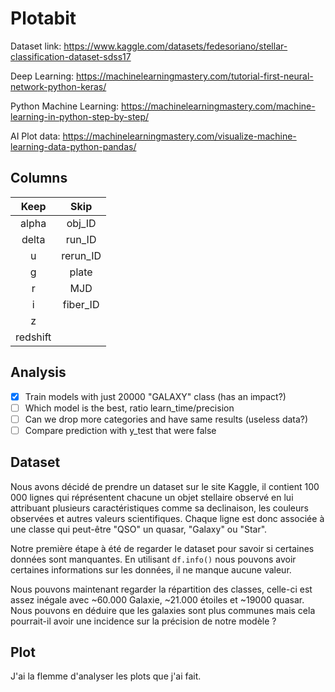 # Plotabit
Dataset link: https://www.kaggle.com/datasets/fedesoriano/stellar-classification-dataset-sdss17

Deep Learning: https://machinelearningmastery.com/tutorial-first-neural-network-python-keras/

Python Machine Learning: https://machinelearningmastery.com/machine-learning-in-python-step-by-step/

AI Plot data: https://machinelearningmastery.com/visualize-machine-learning-data-python-pandas/

## Columns

|Keep         |Skip        |
|:-----------:|:----------:|
|alpha        |obj_ID      |
|delta        |run_ID      |
|u            |rerun_ID    |
|g            |plate       |
|r            |MJD         |
|i            |fiber_ID    |
|z            |            |
|redshift     |            |

## Analysis

- [X] Train models with just 20000 "GALAXY" class (has an impact?)
- [ ] Which model is the best, ratio learn_time/precision
- [ ] Can we drop more categories and have same results (useless data?)
- [ ] Compare prediction with y_test that were false

## Dataset
Nous avons décidé de prendre un dataset sur le site Kaggle, il contient 100 000 lignes qui réprésentent
chacune un objet stellaire observé en lui attribuant plusieurs caractéristiques comme sa declinaison,
les couleurs observées et autres valeurs scientifiques.
Chaque ligne est donc associée à une classe qui peut-être "QSO" un quasar, "Galaxy" ou "Star".

Notre première étape à été de regarder le dataset pour savoir si certaines données sont manquantes.
En utilisant `df.info()` nous pouvons avoir certaines informations sur les données, il ne manque aucune valeur.

Nous pouvons maintenant regarder la répartition des classes, celle-ci est assez inégale avec ~60.000 Galaxie,
~21.000 étoiles et ~19000 quasar. Nous pouvons en déduire que les galaxies sont plus communes mais cela
pourrait-il avoir une incidence sur la précision de notre modèle ?

## Plot
J'ai la flemme d'analyser les plots que j'ai fait.
